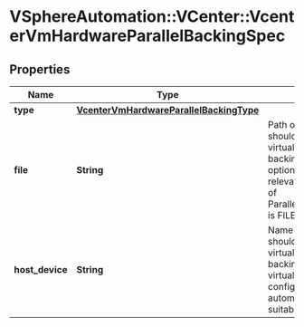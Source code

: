 # VSphereAutomation::VCenter::VcenterVmHardwareParallelBackingSpec

## Properties
Name | Type | Description | Notes
------------ | ------------- | ------------- | -------------
**type** | [**VcenterVmHardwareParallelBackingType**](VcenterVmHardwareParallelBackingType.md) |  | [optional] 
**file** | **String** | Path of the file that should be used as the virtual parallel port backing. This field is optional and it is only relevant when the value of Parallel.BackingSpec.type is FILE. | [optional] 
**host_device** | **String** | Name of the device that should be used as the virtual parallel port backing. If unset, the virtual parallel port will be configured to automatically detect a suitable host device. | [optional] 


